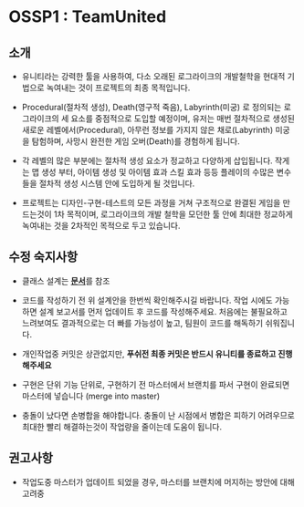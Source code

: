 # OSSP1 : TeamUnited

## 소개

- 유니티라는 강력한 툴을 사용하여, 다소 오래된 로그라이크의 개발철학을 현대적 기법으로 녹여내는 것이 프로젝트의 최종 목적입니다.

- Procedural(절차적 생성), Death(영구적 죽음), Labyrinth(미궁) 로 정의되는 로그라이크의 세 요소를 중점적으로 도입할 예정이며, 유저는 매번 절차적으로 생성된 새로운 레벨에서(Procedural), 아무런 정보를 가지지 않은 채로(Labyrinth) 미궁을 탐험하며, 사망시 완전한 게임 오버(Death)를 경험하게 됩니다.

- 각 레벨의 많은 부분에는 절차적 생성 요소가 정교하고 다양하게 삽입됩니다. 작게는 맵 생성 부터, 아이템 생성 및 아이템 효과 스킬 효과 등등 플레이의 수많은 변수들을 절차적 생성 시스템 안에 도입하게 될 것입니다.

- 프로젝트는 디자인-구현-테스트의 모든 과정을 거쳐 구조적으로 완결된 게임을 만드는것이 1차 목적이며, 로그라이크의 개발 철학을 모던한 툴 안에 최대한 정교하게 녹여내는 것을 2차적인 목적으로 두고 있습니다.

## 수정 숙지사항

- 클래스 설계는 <b>[문서](https://docs.google.com/spreadsheets/d/1PVZchS14VfmCkylUdj8NwkVeO3vs1CFWEiR1zr4sDdg/edit#gid=415600084)</b>를 참조

- 코드를 작성하기 전 위 설계안을 한번씩 확인해주시길 바랍니다. 작업 시에도 가능하면 설계 보고서를 먼저 업데이트 후 코드를 작성해주세요. 처음에는 불필요하고 느려보여도 결과적으로는 더 빠를 가능성이 높고, 팀원이 코드를 해독하기 쉬워집니다.

- 개인작업중 커밋은 상관없지만, <b>푸쉬전 최종 커밋은 반드시 유니티를 종료하고 진행해주세요</b>

- 구현은 단위 기능 단위로, 구현하기 전 마스터에서 브랜치를 파서 구현이 완료되면 마스터에 넣습니다 (merge into master)

- 충돌이 났다면 손병합을 해야합니다. 충돌이 난 시점에서 병합은 피하기 어려우므로 최대한 빨리 해결하는것이 작업량을 줄이는데 도움이 됩니다.

## 권고사항

- 작업도중 마스터가 업데이트 되었을 경우, 마스터를 브랜치에 머지하는 방안에 대해 고려중

